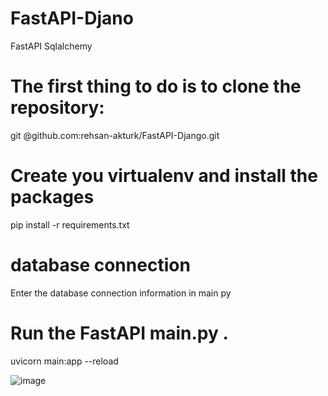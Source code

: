 # FastAPI-Djano
FastAPI Sqlalchemy



# The first thing to do is to clone the repository:
git @github.com:rehsan-akturk/FastAPI-Django.git

# Create you virtualenv and install the packages
pip install -r requirements.txt


# database connection
Enter the database connection information in main py 




# Run the FastAPI main.py .


uvicorn main:app --reload

![image](https://user-images.githubusercontent.com/63419567/191960630-dceff03e-8996-40a9-97a3-ff0f7b007090.png)





















